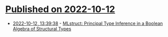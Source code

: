 # [Published on 2022-10-12](index.md)

* [2022-10-12, 13:39:38](https://lobste.rs/s/8p6mfu/mlstruct_principal_type_inference) - [MLstruct: Principal Type Inference in a Boolean Algebra of Structural Types](https://lptk.github.io/files/[v6.1]%20mlstruct.pdf)
